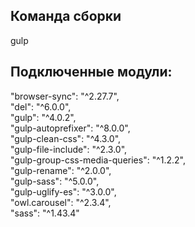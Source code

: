 ## Команда сборки

gulp

## Подключенные модули:
    
"browser-sync": "^2.27.7",  
"del": "^6.0.0",  
"gulp": "^4.0.2",  
"gulp-autoprefixer": "^8.0.0",  
"gulp-clean-css": "^4.3.0",  
"gulp-file-include": "^2.3.0",  
"gulp-group-css-media-queries": "^1.2.2",  
"gulp-rename": "^2.0.0",  
"gulp-sass": "^5.0.0",  
"gulp-uglify-es": "^3.0.0",  
"owl.carousel": "^2.3.4",   
"sass": "^1.43.4"  
